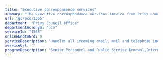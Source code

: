 ```yaml
---
title: "Executive correspondence services"
summary: "The Executive correspondence services service from Privy Council Office is not available end-to-end online, according to the GC Service Inventory."
url: "gc/pco/1365"
department: "Privy Council Office"
departmentAcronym: "pco"
serviceId: "1365"
onlineEndtoEnd: 0
serviceDescription: "Handles all incoming email, mail and telephone inquiries for the Prime Minister and PCO's ministerial portfolio."
serviceUrl: ""
programDescription: "Senior Personnel and Public Service Renewal,International Affairs and National Security,Planning and Operation of Cabinet,Youth,Legislative and Parliamentary Governance,Results, Delivery, Impact and Innovation,Intergovernmental Affairs,Social and Economic Policy"
---
```

